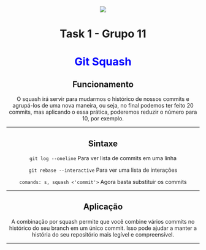 <div style="text-align:center" >
<img src="https://www.dbccompany.com.br/app/uploads/2022/11/Saber-evoluir-e-a-grande-revolucao.jpg" />
<h1>Task 1 - Grupo 11</h1>
<h1 style="color:blue">Git Squash</h1>
<h2>Funcionamento</h2>
<p>O squash irá servir para mudarmos o histórico de nossos commits e agrupá-los de uma nova maneira, ou seja, no final podemos ter feito 20 commits, mas aplicando o essa prática, poderemos reduzir o número para 10, por exemplo.</p>
<hr />
<h2>Sintaxe</h2>
<code>git log --oneline</code> Para ver lista de commits em uma linha</p>
<code>git rebase --interactive</code> Para ver uma lista de interações</P>
<code>comands: s, squash <'commit'></code> Agora basta substituir os commits</p>

<hr />
<h2>Aplicação</h2>
<p>A combinação por squash permite que você combine vários commits no histórico do seu branch em um único commit. Isso pode ajudar a manter a história do seu repositório mais legível e compreensível.</p>
<hr />
</div>